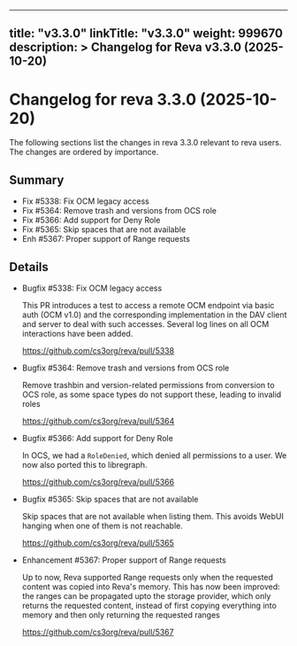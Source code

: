 
---
title: "v3.3.0"
linkTitle: "v3.3.0"
weight: 999670
description: >
  Changelog for Reva v3.3.0 (2025-10-20)
---

Changelog for reva 3.3.0 (2025-10-20)
=======================================

The following sections list the changes in reva 3.3.0 relevant to
reva users. The changes are ordered by importance.

Summary
-------

 * Fix #5338: Fix OCM legacy access
 * Fix #5364: Remove trash and versions from OCS role
 * Fix #5366: Add support for Deny Role
 * Fix #5365: Skip spaces that are not available
 * Enh #5367: Proper support of Range requests

Details
-------

 * Bugfix #5338: Fix OCM legacy access

   This PR introduces a test to access a remote OCM endpoint via basic auth (OCM v1.0) and the
   corresponding implementation in the DAV client and server to deal with such accesses. Several
   log lines on all OCM interactions have been added.

   https://github.com/cs3org/reva/pull/5338

 * Bugfix #5364: Remove trash and versions from OCS role

   Remove trashbin and version-related permissions from conversion to OCS role, as some space
   types do not support these, leading to invalid roles

   https://github.com/cs3org/reva/pull/5364

 * Bugfix #5366: Add support for Deny Role

   In OCS, we had a `RoleDenied`, which denied all permissions to a user. We now also ported this to
   libregraph.

   https://github.com/cs3org/reva/pull/5366

 * Bugfix #5365: Skip spaces that are not available

   Skip spaces that are not available when listing them. This avoids WebUI hanging when one of them
   is not reachable.

   https://github.com/cs3org/reva/pull/5365

 * Enhancement #5367: Proper support of Range requests

   Up to now, Reva supported Range requests only when the requested content was copied into Reva's
   memory. This has now been improved: the ranges can be propagated upto the storage provider,
   which only returns the requested content, instead of first copying everything into memory and
   then only returning the requested ranges

   https://github.com/cs3org/reva/pull/5367


